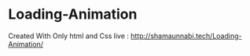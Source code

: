 # Loading-Animation
Created With Only html and Css
live : http://shamaunnabi.tech/Loading-Animation/
